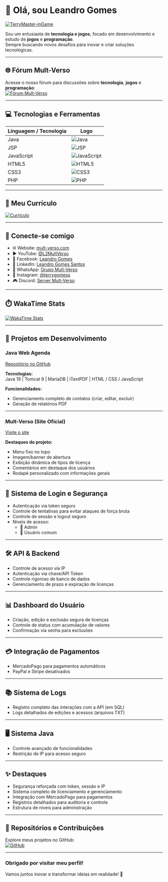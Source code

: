 # 👋 Olá, sou **Leandro Gomes**

[![TerryMaster-inGame](https://media1.giphy.com/media/Y4dj3NVmgcUWCzSmoq/giphy.webp)](https://www.mult-verso.com/)

Sou um entusiasta de **tecnologia e jogos**, focado em desenvolvimento e estudo de **jogos** e **programação**.  
Sempre buscando novos desafios para inovar e criar soluções tecnológicas.

---

## 🌐 Fórum Mult-Verso

Acesse o nosso fórum para discussões sobre **tecnologia**, **jogos** e **programação**:  
[![Fórum Mult-Verso](https://img.shields.io/badge/Forum-Visit-2a9d8f?style=for-the-badge)](https://www.mult-verso.com/)

---

## 💻 Tecnologias e Ferramentas

| Linguagem / Tecnologia | Logo |
|-----------------------|-------|
| Java                  | ![Java](https://img.shields.io/badge/Java-007396?style=for-the-badge&logo=java&logoColor=white) |
| JSP                   | ![JSP](https://img.shields.io/badge/JSP-FFB913?style=for-the-badge&logo=jsp&logoColor=white) |
| JavaScript            | ![JavaScript](https://img.shields.io/badge/JavaScript-FFAC33?style=for-the-badge&logo=javascript&logoColor=black) |
| HTML5                 | ![HTML5](https://img.shields.io/badge/HTML5-E34F26?style=for-the-badge&logo=html5&logoColor=white) |
| CSS3                  | ![CSS3](https://img.shields.io/badge/CSS3-1572B6?style=for-the-badge&logo=css3&logoColor=white) |
| PHP                   | ![PHP](https://img.shields.io/badge/PHP-777BB4?style=for-the-badge&logo=php&logoColor=white) |

---

## 🔗 **Meu Currículo**

[![Currículo](https://img.shields.io/badge/Meu_Currículo-Download-blue?style=for-the-badge&logo=adobeacrobat)](https://leoterrymaster.github.io/emprego/)

---

## 🔗 Conecte-se comigo

- 🌐 Website: [mult-verso.com](https://www.mult-verso.com)
- ▶️ YouTube: [@L2MultVerso](https://www.youtube.com/@L2MultVerso)
- 📘 Facebook: [Leandro Gomes](https://www.facebook.com/profile.php?id=100094957390851)
- 🔗 LinkedIn: [Leandro Gomes Santos](https://www.linkedin.com/in/leandro-gomes-santos-81694919b/)
- 💬 WhatsApp: [Grupo Mult-Verso](https://chat.whatsapp.com/J85Vz2Fi8stGoTWSLIMPdk)
- 📸 Instagram: [@terrygomess](https://www.instagram.com/terrygomess/)
- 🎮 Discord: [Server Mult-Verso](https://discord.gg/EN8mJBcu)

---

## ⏱️ WakaTime Stats

[![WakaTime Stats](https://github-readme-stats.vercel.app/api/wakatime?username=TerryMaster)](https://github.com/LeoTerryMaster/github-readme-stats)

---

## 🚀 Projetos em Desenvolvimento

### Java Web Agenda  
[Repositório no GitHub](https://github.com/LeoTerryMaster/Java_Web_Agenda)

**Tecnologias:**  
Java 19 | Tomcat 9 | MariaDB | iTextPDF | HTML / CSS / JavaScript

**Funcionalidades:**  
- Gerenciamento completo de contatos (criar, editar, excluir)  
- Geração de relatórios PDF  

---

### Mult-Verso (Site Oficial)  
[Visite o site](https://www.mult-verso.com)

**Destaques do projeto:**  
- Menu fixo no topo  
- Imagem/banner de abertura  
- Exibição dinâmica de tipos de licença  
- Comentários em destaque dos usuários  
- Rodapé personalizado com informações gerais  

---

## 🔐 Sistema de Login e Segurança

- Autenticação via token seguro  
- Controle de tentativas para evitar ataques de força bruta  
- Controle de sessão e logout seguro  
- Níveis de acesso:  
  - 👑 Admin  
  - 👤 Usuário comum  

---

## 🛠️ API & Backend

- Controle de acesso via IP  
- Autenticação via chave/API Token  
- Controle rigoroso de banco de dados  
- Gerenciamento de prazo e expiração de licenças  

---

## 📊 Dashboard do Usuário

- Criação, edição e exclusão segura de licenças  
- Controle de status com acumulação de valores  
- Confirmação via senha para exclusões  

---

## 💳 Integração de Pagamentos

- MercadoPago para pagamentos automáticos  
- PayPal e Stripe desativados  

---

## 📚 Sistema de Logs

- Registro completo das interações com a API (em SQL)  
- Logs detalhados de edições e acessos (arquivos TXT)  

---

## 🖥️ Sistema Java

- Controle avançado de funcionalidades  
- Restrição de IP para acesso seguro  

---

## ✨ Destaques

- Segurança reforçada com token, sessão e IP  
- Sistema completo de licenciamento e gerenciamento  
- Integração com MercadoPago para pagamentos  
- Registros detalhados para auditoria e controle  
- Estrutura de níveis para administração  

---

## 📂 Repositórios e Contribuições

Explore meus projetos no GitHub:  
[![GitHub](https://img.shields.io/badge/GitHub-LeandroGomes-181717?style=for-the-badge&logo=github)](https://github.com/LeoTerryMaster)

---

### Obrigado por visitar meu perfil!  
Vamos juntos inovar e transformar ideias em realidade! 🚀
